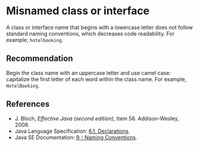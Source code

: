 # Misnamed class or interface
A class or interface name that begins with a lowercase letter does not follow standard naming conventions, which decreases code readability. For example, `hotelbooking`.


## Recommendation
Begin the class name with an uppercase letter and use camel case: capitalize the first letter of each word within the class name. For example, `HotelBooking`.


## References
* J. Bloch, *Effective Java (second edition)*, Item 56. Addison-Wesley, 2008.
* Java Language Specification: [6.1. Declarations](https://docs.oracle.com/javase/specs/jls/se11/html/jls-6.html#jls-6.1).
* Java SE Documentation: [9 - Naming Conventions](https://www.oracle.com/java/technologies/javase/codeconventions-namingconventions.html).
